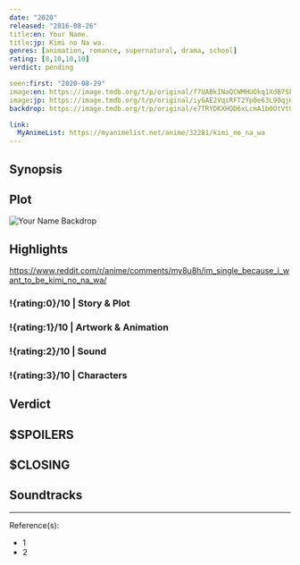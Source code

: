```yaml
---
date: "2020"
released: "2016-08-26"
title:en: Your Name.
title:jp: Kimi no Na wa.
genres: [animation, romance, supernatural, drama, school]
rating: [8,10,10,10]
verdict: pending

seen:first: "2020-08-29"
image:en: https://image.tmdb.org/t/p/original/f7UABkINaQCWMHUOkq1XdB7SFOS.jpg
image:jp: https://image.tmdb.org/t/p/original/iyGAE2VqsRFT2Yp0e63L90qjHwU.jpg
backdrop: https://image.tmdb.org/t/p/original/e7TRYDKXHQD6xLcmA1b0OtVt0E0.jpg

link:
  MyAnimeList: https://myanimelist.net/anime/32281/kimi_no_na_wa
---
```



## Synopsis

## Plot

![Your Name Backdrop](https://image.tmdb.org/t/p/original/3VIRYQTEC6pZSv3kUE5yPGVVg0i.jpg)

## Highlights

<https://www.reddit.com/r/anime/comments/my8u8h/im_single_because_i_want_to_be_kimi_no_na_wa/>

### !{rating:0}/10 | Story & Plot

### !{rating:1}/10 | Artwork & Animation

### !{rating:2}/10 | Sound

### !{rating:3}/10 | Characters

## Verdict

## $SPOILERS

## $CLOSING

## Soundtracks

***
Reference(s):

- 1
- 2
